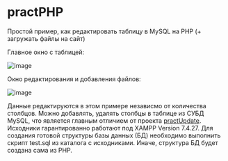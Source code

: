 # practPHP
Простой пример, как редактировать таблицу в MySQL на PHP (+ загружать файлы на сайт)

Главное окно с таблицей:

![image](https://drive.google.com/file/d/1wIf4WC_Of84MNPMaImKCsKihWx6VNrF2/view?usp=sharing)

Окно редактирования и добавления файлов:

![image](https://drive.google.com/file/d/1mMamkfAyIUKydjd9fgumSrnJN_q2Vkp9/view?usp=sharing)

Данные редактируются в этом примере независмо от количества столбцов. Можно добавлять, удалять столбцы в таблице из СУБД MySQL, что является главным отличием от проекта [practUpdate](https://github.com/alex1543/practUpdate). Исходники гарантированно работают под XAMPP Version 7.4.27. Для создания готовой структуры базы данных (БД) необходимо выполнить скрипт test.sql из каталога с исходниками. Иначе, структура БД будет создана сама из PHP.
